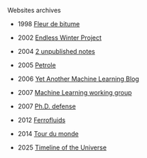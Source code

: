 Websites archives

- 1998 [Fleur de bitume](free/frame.html) 

- 2002 [Endless Winter Project](./endless_winter/index.md)

- 2004 [2 unpublished notes](./phd/tek_notes/index.html)

- 2005 [Petrole](./petrole.md)

- 2006 [Yet Another Machine Learning Blog](yamlb/index.md)

- 2007 [Machine Learning working group](./phd//mlwg/index.html)

- 2007 [Ph.D. defense](./phd/defense/index.html)

- 2012 [Ferrofluids](https://sites.google.com/site/pierredangauthier/noir)

- 2014 [Tour du monde](tdm/index.md)

- 2025 [Timeline of the Universe](https://github.com/repied/timeline/blob/main/README.md)
